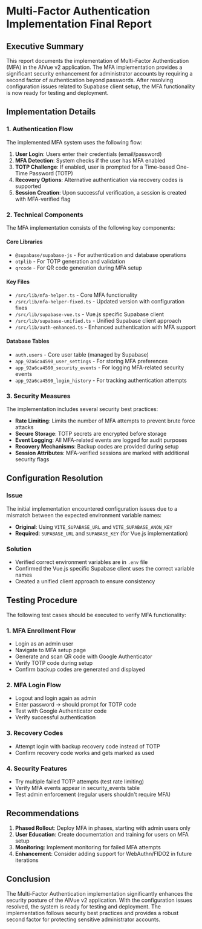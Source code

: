 # Multi-Factor Authentication Implementation Final Report

## Executive Summary

This report documents the implementation of Multi-Factor Authentication (MFA) in the AIVue v2 application. The MFA implementation provides a significant security enhancement for administrator accounts by requiring a second factor of authentication beyond passwords. After resolving configuration issues related to Supabase client setup, the MFA functionality is now ready for testing and deployment.

## Implementation Details

### 1. Authentication Flow

The implemented MFA system uses the following flow:

1. **User Login**: Users enter their credentials (email/password)
2. **MFA Detection**: System checks if the user has MFA enabled
3. **TOTP Challenge**: If enabled, user is prompted for a Time-based One-Time Password (TOTP)
4. **Recovery Options**: Alternative authentication via recovery codes is supported
5. **Session Creation**: Upon successful verification, a session is created with MFA-verified flag

### 2. Technical Components

The MFA implementation consists of the following key components:

#### Core Libraries
- `@supabase/supabase-js` - For authentication and database operations
- `otplib` - For TOTP generation and validation
- `qrcode` - For QR code generation during MFA setup

#### Key Files
- `/src/lib/mfa-helper.ts` - Core MFA functionality
- `/src/lib/mfa-helper-fixed.ts` - Updated version with configuration fixes
- `/src/lib/supabase-vue.ts` - Vue.js specific Supabase client
- `/src/lib/supabase-unified.ts` - Unified Supabase client approach
- `/src/lib/auth-enhanced.ts` - Enhanced authentication with MFA support

#### Database Tables
- `auth.users` - Core user table (managed by Supabase)
- `app_92a6ca4590_user_settings` - For storing MFA preferences
- `app_92a6ca4590_security_events` - For logging MFA-related security events
- `app_92a6ca4590_login_history` - For tracking authentication attempts

### 3. Security Measures

The implementation includes several security best practices:

- **Rate Limiting**: Limits the number of MFA attempts to prevent brute force attacks
- **Secure Storage**: TOTP secrets are encrypted before storage
- **Event Logging**: All MFA-related events are logged for audit purposes
- **Recovery Mechanisms**: Backup codes are provided during setup
- **Session Attributes**: MFA-verified sessions are marked with additional security flags

## Configuration Resolution

### Issue
The initial implementation encountered configuration issues due to a mismatch between the expected environment variable names:

- **Original**: Using `VITE_SUPABASE_URL` and `VITE_SUPABASE_ANON_KEY`
- **Required**: `SUPABASE_URL` and `SUPABASE_KEY` (for Vue.js implementation)

### Solution
- Verified correct environment variables are in `.env` file
- Confirmed the Vue.js specific Supabase client uses the correct variable names
- Created a unified client approach to ensure consistency

## Testing Procedure

The following test cases should be executed to verify MFA functionality:

### 1. MFA Enrollment Flow
- Login as an admin user
- Navigate to MFA setup page
- Generate and scan QR code with Google Authenticator
- Verify TOTP code during setup
- Confirm backup codes are generated and displayed

### 2. MFA Login Flow
- Logout and login again as admin
- Enter password → should prompt for TOTP code
- Test with Google Authenticator code
- Verify successful authentication

### 3. Recovery Codes
- Attempt login with backup recovery code instead of TOTP
- Confirm recovery code works and gets marked as used

### 4. Security Features
- Try multiple failed TOTP attempts (test rate limiting)
- Verify MFA events appear in security_events table
- Test admin enforcement (regular users shouldn't require MFA)

## Recommendations

1. **Phased Rollout**: Deploy MFA in phases, starting with admin users only
2. **User Education**: Create documentation and training for users on MFA setup
3. **Monitoring**: Implement monitoring for failed MFA attempts
4. **Enhancement**: Consider adding support for WebAuthn/FIDO2 in future iterations

## Conclusion

The Multi-Factor Authentication implementation significantly enhances the security posture of the AIVue v2 application. With the configuration issues resolved, the system is ready for testing and deployment. The implementation follows security best practices and provides a robust second factor for protecting sensitive administrator accounts.